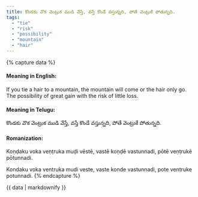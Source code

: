 ```yaml
---
title: కొండకు వొక వెంట్రుక ముడి వేస్తే, వస్తే కొండే వస్తున్నది, పోతే వెంట్రుకే పోతున్నది.
tags:
  - "tie"
  - "risk"
  - "possibility"
  - "mountain"
  - "hair"
---
```


{% capture data %}
#### Meaning in English:
If you tie a hair to a mountain, the mountain will come or the hair only go.
The possibility of great gain with the risk of little loss.

#### Meaning in Telugu:
కొండకు వొక వెంట్రుక ముడి వేస్తే, వస్తే కొండే వస్తున్నది, పోతే వెంట్రుకే పోతున్నది.

#### Romanization:
Koṇḍaku voka veṇṭruka muḍi vēstē, vastē koṇḍē vastunnadi, pōtē veṇṭrukē pōtunnadi.

Kondaku voka ventruka mudi veste, vaste konde vastunnadi, pote ventruke potunnadi.
{% endcapture %}

{{ data | markdownify }}

